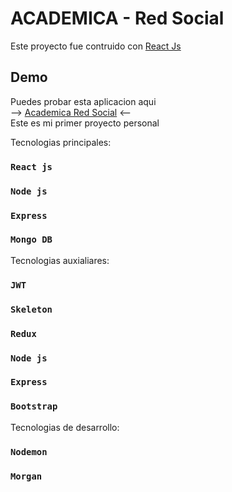 # ACADEMICA - Red Social

Este proyecto fue contruido con [React Js](https://github.com/facebook/react)

## Demo

Puedes probar esta aplicacion aqui\
--> [Academica Red Social](https://red-social-mision-tic.herokuapp.com) <--\
Este es mi primer proyecto personal

Tecnologias principales:

### `React js`

### `Node js`

### `Express`

### `Mongo DB`

Tecnologias auxialiares:

### `JWT`

### `Skeleton`

### `Redux`

### `Node js`

### `Express`

### `Bootstrap`

Tecnologias de desarrollo:
### `Nodemon`

### `Morgan`
